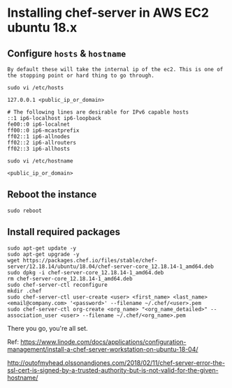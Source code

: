 # Installing chef-server in AWS EC2 ubuntu 18.x

## Configure `hosts` & `hostname`

    By default these will take the internal ip of the ec2. This is one of the stopping point or hard thing to go through.

`sudo vi /etc/hosts`

    127.0.0.1 <public_ip_or_domain>

    # The following lines are desirable for IPv6 capable hosts
    ::1 ip6-localhost ip6-loopback
    fe00::0 ip6-localnet
    ff00::0 ip6-mcastprefix
    ff02::1 ip6-allnodes
    ff02::2 ip6-allrouters
    ff02::3 ip6-allhosts

`sudo vi /etc/hostname`

    <public_ip_or_domain>

## Reboot the instance

    sudo reboot

## Install required packages

    sudo apt-get update -y
    sudo apt-get upgrade -y
    wget https://packages.chef.io/files/stable/chef-server/12.18.14/ubuntu/18.04/chef-server-core_12.18.14-1_amd64.deb
    sudo dpkg -i chef-server-core_12.18.14-1_amd64.deb
    rm chef-server-core_12.18.14-1_amd64.deb
    sudo chef-server-ctl reconfigure
    mkdir .chef
    sudo chef-server-ctl user-create <user> <first_name> <last_name> <email@company.com> '<password>' --filename ~/.chef/<user>.pem
    sudo chef-server-ctl org-create <org_name> "<org_name_detailed>" --association_user <user> --filename ~/.chef/<org_name>.pem

There you go, you're all set.

Ref:
https://www.linode.com/docs/applications/configuration-management/install-a-chef-server-workstation-on-ubuntu-18-04/

http://outofmyhead.olssonandjones.com/2018/02/11/chef-server-error-the-ssl-cert-is-signed-by-a-trusted-authority-but-is-not-valid-for-the-given-hostname/